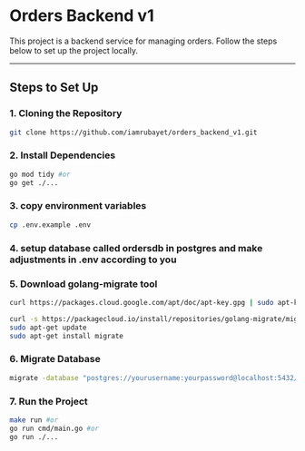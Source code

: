 # Orders Backend v1

This project is a backend service for managing orders. Follow the steps below to set up the project locally.

---

## Steps to Set Up

### 1. Cloning the Repository
```bash
git clone https://github.com/iamrubayet/orders_backend_v1.git
```

### 2. Install Dependencies
```bash
go mod tidy #or 
go get ./...
```

### 3. copy environment variables
```bash
cp .env.example .env
```
### 4. setup database called ordersdb in postgres and make adjustments in .env according to you

### 5. Download golang-migrate tool
```bash
curl https://packages.cloud.google.com/apt/doc/apt-key.gpg | sudo apt-key --keyring /usr/share/keyrings/cloud.google.gpg add -

curl -s https://packagecloud.io/install/repositories/golang-migrate/migrate/script.deb.sh | sudo bash    
sudo apt-get update   
sudo apt-get install migrate
```

### 6. Migrate Database
```bash
migrate -database "postgres://yourusername:yourpassword@localhost:5432/yourdbname?sslmode=disable" -path migrations up
```

### 7. Run the Project
```bash
make run #or
go run cmd/main.go #or
go run ./...
```
